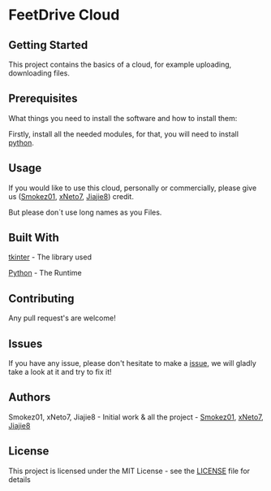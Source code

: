 # FeetDrive Cloud

## Getting Started

This project contains the basics of a cloud, for example uploading, downloading files.

## Prerequisites

What things you need to install the software and how to install them:

Firstly, install all the needed modules, for that, you will need to install [python](https://www.python.org/downloads/).

## Usage

If you would like to use this cloud, personally or commercially, please give us ([Smokez01](https://github.com/Smokez01), [xNeto7](https://github.com/xNeto7), [Jiajie8](https://github.com/Jiajie8)) credit.

But please don´t use long names as you Files.

## Built With

[tkinter](https://docs.python.org/3/library/tkinter.html) - The library used

[Python](https://www.python.org/) - The Runtime

## Contributing
Any pull request's are welcome!

## Issues

If you have any issue, please don't hesitate to make a [issue](https://github.com/Smokez01/Projekt/issues), we will gladly take a look at it and try to fix it!

## Authors

Smokez01, xNeto7, Jiajie8 - Initial work & all the project - [Smokez01](https://github.com/Smokez01), [xNeto7](https://github.com/xNeto7), [Jiajie8](https://github.com/Jiajie8)

## License

This project is licensed under the MIT License - see the [LICENSE](https://github.com/Smokez01/Projekt/blob/main/LICENSE) file for details
